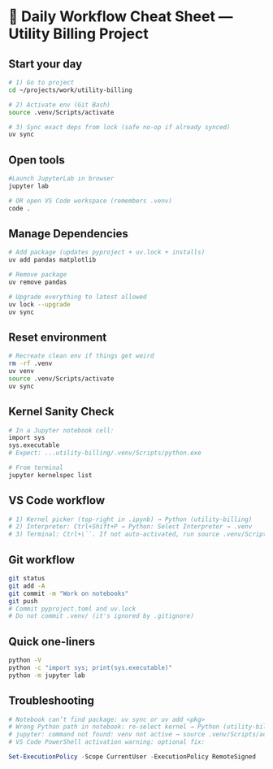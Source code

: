 # 🧰 Daily Workflow Cheat Sheet — Utility Billing Project

## Start your day
```bash
# 1) Go to project
cd ~/projects/work/utility-billing

# 2) Activate env (Git Bash)
source .venv/Scripts/activate

# 3) Sync exact deps from lock (safe no-op if already synced)
uv sync
```

## Open tools
```bash
#Launch JupyterLab in browser
jupyter lab

# OR open VS Code workspace (remembers .venv)
code .
```
## Manage Dependencies
```bash
# Add package (updates pyproject + uv.lock + installs)
uv add pandas matplotlib

# Remove package
uv remove pandas

# Upgrade everything to latest allowed
uv lock --upgrade
uv sync
```
## Reset environment
```bash
# Recreate clean env if things get weird
rm -rf .venv
uv venv
source .venv/Scripts/activate
uv sync
```

## Kernel Sanity Check
```bash
# In a Jupyter notebook cell:
import sys
sys.executable
# Expect: ...utility-billing/.venv/Scripts/python.exe

# From terminal
jupyter kernelspec list
```

## VS Code workflow
```bash
# 1) Kernel picker (top-right in .ipynb) → Python (utility-billing)
# 2) Interpreter: Ctrl+Shift+P → Python: Select Interpreter → .venv
# 3) Terminal: Ctrl+\``. If not auto-activated, run source .venv/Scripts/activate`
```

## Git workflow
```bash
git status
git add -A
git commit -m "Work on notebooks"
git push
# Commit pyproject.toml and uv.lock
# Do not commit .venv/ (it's ignored by .gitignore)

```

## Quick one-liners
```bash
python -V
python -c "import sys; print(sys.executable)"
python -m jupyter lab
```

## Troubleshooting
```bash
# Notebook can’t find package: uv sync or uv add <pkg>
# Wrong Python path in notebook: re-select kernel → Python (utility-billing)
# jupyter: command not found: venv not active → source .venv/Scripts/activate
# VS Code PowerShell activation warning: optional fix:
```
```Powershell
Set-ExecutionPolicy -Scope CurrentUser -ExecutionPolicy RemoteSigned
```





